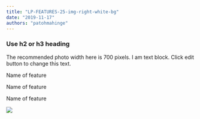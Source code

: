 ```yaml
---
title: "LP-FEATURES-25-img-right-white-bg"
date: "2019-11-17"
authors: "patohmahinge"
---
```


### Use h2 or h3 heading

The recommended photo width here is 700 pixels. I am text block. Click edit button to change this text.

Name of feature

Name of feature

Name of feature

![](images/placeholder-700x450.jpg)
